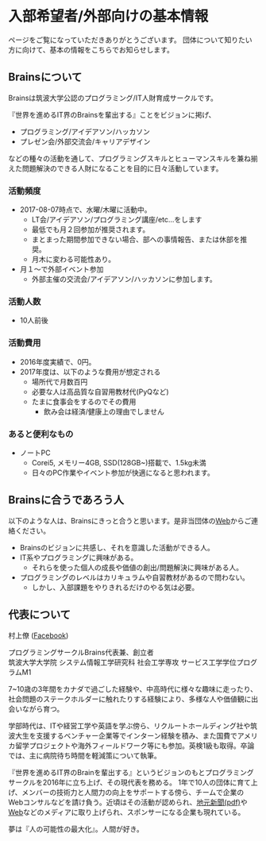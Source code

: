 # 入部希望者/外部向けの基本情報

ページをご覧になっていただきありがとうございます。
団体について知りたい方に向けて、基本の情報をこちらでお知らせします。

## Brainsについて

Brainsは筑波大学公認のプログラミング/IT人財育成サークルです。

『世界を進めるIT界のBrainsを輩出する』ことをビジョンに掲げ、
- プログラミング/アイデアソン/ハッカソン
- プレゼン会/外部交流会/キャリアデザイン

などの種々の活動を通して、プログラミングスキルとヒューマンスキルを兼ね揃えた問題解決のできる人財になることを目的に日々活動しています。

### 活動頻度
- 2017-08-07時点で、水曜/木曜に活動中。
    - LT会/アイデアソン/プログラミング講座/etc...をします
    - 最低でも月２回参加が推奨されます。
    - まとまった期間参加できない場合、部への事情報告、または休部を推奨。
    - 月木に変わる可能性あり。
- 月１～で外部イベント参加
    - 外部主催の交流会/アイデアソン/ハッカソンに参加します。

### 活動人数
- 10人前後

### 活動費用
- 2016年度実績で、0円。
- 2017年度は、以下のような費用が想定される
    - 場所代で月数百円
    - 必要な人は高品質な自習用教材代(PyQなど)
    - たまに食事会をするのでその費用
        - 飲み会は経済/健康上の理由でしません

### あると便利なもの

- ノートPC
    - Corei5, メモリー4GB, SSD(128GB~)搭載で、1.5kg未満
    - 日々のPC作業やイベント参加が快適になると思われます。

## Brainsに合うであろう人

以下のような人は、Brainsにきっと合うと思います。是非当団体の[Web](https://brains-tsukuba.com#contact)からご連絡ください。

- Brainsのビジョンに共感し、それを意識した活動ができる人。
- IT系やプログラミングに興味がある。
    - それらを使った個人の成長や価値の創出/問題解決に興味がある人。
- プログラミングのレベルはカリキュラムや自習教材があるので問わない。
    - しかし、入部課題をやりきれるだけのやる気は必要。


## 代表について

村上僚 ([Facebook](https://www.facebook.com/ryo.murakami.3998))

プログラミングサークルBrains代表兼、創立者<br>
筑波大学大学院 システム情報工学研究科
社会工学専攻 サービス工学学位プログラムM1

7~10歳の3年間をカナダで過ごした経験や、中高時代に様々な趣味に走ったり、社会問題のステークホルダーに触れたりする経験により、多様な人や価値観に出会いながら育つ。

学部時代は、ITや経営工学や英語を学ぶ傍ら、リクルートホールディング社や筑波大生を支援するベンチャー企業等でインターン経験を積み、また国費でアメリカ留学プロジェクトや海外フィールドワーク等にも参加。英検1級も取得。卒論では、主に病院待ち時間を軽減策について執筆。

『世界を進めるIT界のBrainを輩出する』というビジョンのもとプログラミングサークルを2016年に立ち上げ、その現代表を務める。
1年で10人の団体に育て上げ、メンバーの技術力と人間力の向上をサポートする傍ら、チームで企業のWebコンサルなどを請け負う。近頃はその活動が認められ、[地元新聞(pdf)](https://github.com/RyosukeTakahashi/Brains_IT/raw/master/img/jouyou_brains.pdf)や[Web](http://share-study.net/interview_serviceengineering/)などのメディアに取り上げられ、スポンサーになる企業も現れている。

夢は『人の可能性の最大化』。人間が好き。
